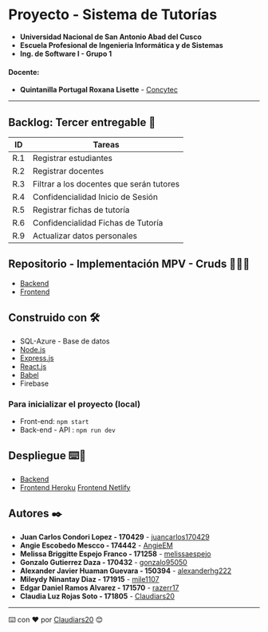 # Proyecto - Sistema de Tutorías
- **Universidad Nacional de San Antonio Abad del Cusco**
- **Escuela Profesional de Ingenieria Informática y de Sistemas**
- **Ing. de Software I - Grupo 1**
#### **Docente**:
- **Quintanilla Portugal Roxana Lisette** - [Concytec](http://directorio.concytec.gob.pe/appDirectorioCTI/VerDatosInvestigador.do?id_investigador=40930)
---
## Backlog: Tercer entregable 🚀

| ID | Tareas |
| ------------- | ------------- |
| R.1  | Registrar estudiantes |
| R.2 | Registrar docentes |
| R.3  | Filtrar a los docentes que serán tutores |
| R.4 | Confidencialidad Inicio de Sesión |
| R.5  | Registrar fichas de tutoría |
| R.6 | Confidencialidad Fichas de Tutoría |
| R.9  | Actualizar datos personales |


## **Repositorio - Implementación MPV - Cruds 👩🏻‍💻** 
* [Backend](https://github.com/razerr17/Grupo10/tree/Backend_main)
* [Frontend](https://github.com/razerr17/Grupo10/tree/Frontend_main)

## Construido con 🛠️
* SQL-Azure - Base de datos
* [Node.js](https://nodejs.org/es/docs/) 
* [Express.js](https://expressjs.com/es/) 
* [React.js](https://es.reactjs.org/docs/getting-started.html) 
* [Babel](https://babeljs.io/)
* Firebase

### Para inicializar el proyecto (local)
* Front-end: `npm start`
* Back-end - API : `npm run dev`

## Despliegue ⌨️👀 
* [Backend](https://backendtutorias.herokuapp.com/)
* [Frontend Heroku](https://frontendtutoria.herokuapp.com/) [Frontend Netlify](https://sistema-tutorias-daii.netlify.app/)

## Autores ✒️
* **Juan Carlos Condori Lopez - 170429** - [juancarlos170429](https://github.com/juancarlos170429)
* **Angie Escobedo Mescco - 174442** - [AngieEM](https://github.com/AnnieLoli)
* **Melissa Briggitte Espejo Franco - 171258** - [melissaespejo](https://github.com/melissaespejo)
* **Gonzalo Gutierrez Daza - 170432** - [gonzalo95050](https://github.com/gonzalo95050) 
* **Alexander Javier Huaman Guevara - 150394** - [alexanderhg222](https://github.com/alexanderhg222)
* **Mileydy Ninantay Diaz - 171915** - [mile1107](https://github.com/mile1107)
* **Edgar Daniel Ramos Alvarez - 171570** - [razerr17](https://github.com/razerr17)
* **Claudia Luz Rojas Soto - 171805** - [Claudiars20](https://github.com/Claudiars20)
---
⌨️ con ❤️ por [Claudiars20](https://github.com/Claudiars20) 😊
